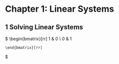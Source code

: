 # Chapter 1: Linear Systems
## 1 Solving Linear Systems

$
    \begin{bmatrix}[rr]
    1 & 0 \\ 0 & 1
        
    \end{bmatrix}[rr] 
$